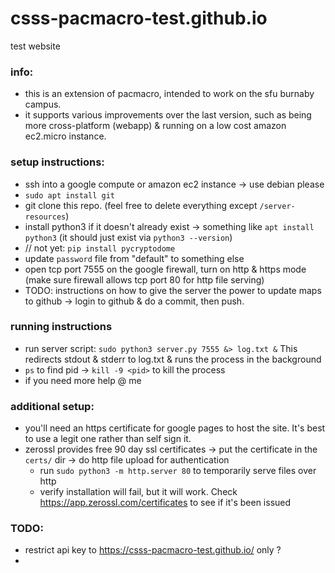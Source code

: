 # csss-pacmacro-test.github.io
test website

### info:
- this is an extension of pacmacro, intended to work on the sfu burnaby campus.
- it supports various improvements over the last version, such as being more cross-platform (webapp) & running on a low cost amazon ec2.micro instance.

### setup instructions:
- ssh into a google compute or amazon ec2 instance -> use debian please
- `sudo apt install git`
- git clone this repo. (feel free to delete everything except `/server-resources`)
- install python3 if it doesn't already exist -> something like `apt install python3` (it should just exist via `python3 --version`)
- // not yet: `pip install pycryptodome`
- update `password` file from "default" to something else
- open tcp port 7555 on the google firewall, turn on http & https mode (make sure firewall allows tcp port 80 for http file serving)
- TODO: instructions on how to give the server the power to update maps to github -> login to github & do a commit, then push.

### running instructions
- run server script: `sudo python3 server.py 7555 &> log.txt &` This redirects stdout & stderr to log.txt & runs the process in the background 
- `ps` to find pid -> `kill -9 <pid>` to kill the process 
- if you need more help @ me

### additional setup:
- you'll need an https certificate for google pages to host the site. It's best to use a legit one rather than self sign it. 
- zerossl provides free 90 day ssl certificates -> put the certificate in the `certs/` dir -> do http file upload for authentication
  - run `sudo python3 -m http.server 80` to temporarily serve files over http
  - verify installation will fail, but it will work. Check https://app.zerossl.com/certificates to see if it's been issued

### TODO: 
- restrict api key to https://csss-pacmacro-test.github.io/ only ?
- 
